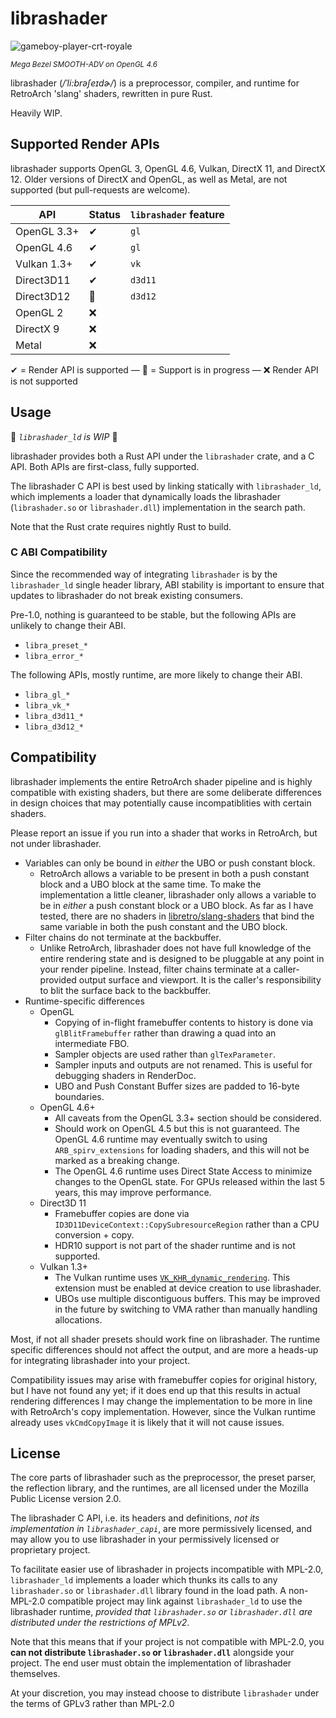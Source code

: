 # librashader

![gameboy-player-crt-royale](https://user-images.githubusercontent.com/1000503/211993121-2ec1f6f0-445b-4b47-8612-291a4eab5d15.png)

<small>*Mega Bezel SMOOTH-ADV on OpenGL 4.6*</small>

librashader (*/ˈli:brəʃeɪdɚ/*) is a preprocessor, compiler, and runtime for RetroArch 'slang' shaders, rewritten in pure Rust.

Heavily WIP.

## Supported Render APIs
librashader supports OpenGL 3, OpenGL 4.6, Vulkan, DirectX 11, and DirectX 12.  Older versions
of DirectX and OpenGL, as well as Metal, are not supported (but pull-requests are welcome).

| **API**     | **Status** | **`librashader` feature** |
|-------------|------------|---------------------------|
| OpenGL 3.3+ | ✔          | `gl`                      |
| OpenGL 4.6  | ✔          | `gl`                      |
| Vulkan 1.3+ | ✔         | `vk`                      |
| Direct3D11  | ✔          | `d3d11`                   |
| Direct3D12  | 🚧         | `d3d12`                   |
| OpenGL 2    | ❌          |                           |
| DirectX 9   | ❌          |                           |
| Metal       | ❌          |                           |

✔ = Render API is supported &mdash; 🚧 =  Support is in progress &mdash; ❌ Render API is not supported
## Usage

🚧 *`librashader_ld` is WIP* 🚧

librashader provides both a Rust API under the `librashader` crate, and a C API. Both APIs are first-class, fully supported.

The librashader C API is best used by linking statically with `librashader_ld`, which implements a loader that dynamically
loads the librashader (`librashader.so` or `librashader.dll`) implementation in the search path.

Note that the Rust crate requires nightly Rust to build.

### C ABI Compatibility
Since the recommended way of integrating `librashader` is by the `librashader_ld` single header library, ABI stability 
is important to ensure that updates to librashader do not break existing consumers.

Pre-1.0, nothing is guaranteed to be stable, but the following APIs are unlikely to change their ABI.

* `libra_preset_*`
* `libra_error_*`

The following APIs, mostly runtime, are more likely to change their ABI.

* `libra_gl_*`
* `libra_vk_*`
* `libra_d3d11_*`
* `libra_d3d12_*`

## Compatibility

librashader implements the entire RetroArch shader pipeline and is highly compatible with existing shaders,
but there are some deliberate differences in design choices that may potentially cause incompatiblities with certain
shaders.

Please report an issue if you run into a shader that works in RetroArch, but not under librashader.

* Variables can only be bound in *either* the UBO or push constant block.
  * RetroArch allows a variable to be present in both a push constant block and a UBO block at the same time. To make the 
    implementation a little cleaner, librashader only allows a variable to be in *either* a push constant block or a UBO
    block. As far as I have tested, there are no shaders in [libretro/slang-shaders](https://github.com/libretro/slang-shaders)
    that bind the same variable in both the push constant and the UBO block.
* Filter chains do not terminate at the backbuffer.
  * Unlike RetroArch, librashader does not have full knowledge of the entire rendering state and is designed to be pluggable
    at any point in your render pipeline. Instead, filter chains terminate at a caller-provided output surface and viewport. 
    It is the caller's responsibility to blit the surface back to the backbuffer.
* Runtime-specific differences
  * OpenGL
    * Copying of in-flight framebuffer contents to history is done via `glBlitFramebuffer` rather than drawing a quad into an intermediate FBO.
    * Sampler objects are used rather than `glTexParameter`.
    * Sampler inputs and outputs are not renamed. This is useful for debugging shaders in RenderDoc.
    * UBO and Push Constant Buffer sizes are padded to 16-byte boundaries.
  * OpenGL 4.6+
    * All caveats from the OpenGL 3.3+ section should be considered.
    * Should work on OpenGL 4.5 but this is not guaranteed. The OpenGL 4.6 runtime may eventually switch to using `ARB_spirv_extensions` for loading shaders, and this will not be marked as a breaking change.
    * The OpenGL 4.6 runtime uses Direct State Access to minimize changes to the OpenGL state. For GPUs released within the last 5 years, this may improve performance.
  * Direct3D 11
    * Framebuffer copies are done via `ID3D11DeviceContext::CopySubresourceRegion` rather than a CPU conversion + copy.
    * HDR10 support is not part of the shader runtime and is not supported.
  * Vulkan 1.3+
    * The Vulkan runtime uses [`VK_KHR_dynamic_rendering`](https://registry.khronos.org/vulkan/specs/1.3-extensions/man/html/VK_KHR_dynamic_rendering.html). This extension must be enabled at device creation to use librashader.
    * UBOs use multiple discontiguous buffers. This may be improved in the future by switching to VMA rather than manually handling allocations.

Most, if not all shader presets should work fine on librashader. The runtime specific differences should not affect the output,
and are more a heads-up for integrating librashader into your project.

Compatibility issues may arise with framebuffer copies for original history, but I have not found any yet; 
if it does end up that this results in actual rendering differences I may change the implementation to be more in line
with RetroArch's copy implementation. However, since the Vulkan runtime already uses `vkCmdCopyImage` it is likely that it will
not cause issues.

## License
The core parts of librashader such as the preprocessor, the preset parser, 
the reflection library, and the runtimes, are all licensed under the Mozilla Public License version 2.0.

The librashader C API, i.e. its headers and definitions, *not its implementation in `librashader_capi`*,
are more permissively licensed, and may allow you to use librashader in your permissively 
licensed or proprietary project.

To facilitate easier use of librashader in projects incompatible with MPL-2.0, `librashader_ld`
implements a loader which thunks its calls to any `librashader.so` or `librashader.dll`
library found in the load path. A non-MPL-2.0 compatible project may link against
`librashader_ld` to use the librashader runtime, *provided that `librashader.so` or `librashader.dll` 
are distributed under the restrictions of MPLv2*.

Note that this means that if your project is not compatible with MPL-2.0, you **can not distribute `librashader.so` or `librashader.dll`**
alongside your project. The end user must obtain the implementation of librashader themselves.

At your discretion, you may instead choose to distribute `librashader` under the terms of GPLv3 rather than MPL-2.0